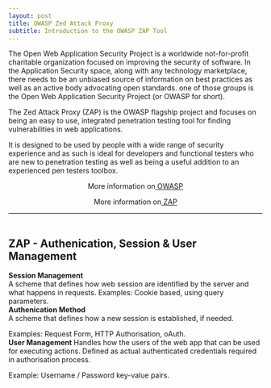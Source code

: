 ```yaml
---
layout: post
title: OWASP Zed Attack Proxy
subtitle: Introduction to the OWASP ZAP Tool
---
```


<div style="border-bottom:1px solid black">

The Open Web Application Security Project is a worldwide not-for-profit charitable organization focused on improving the security of software. In the Application Security space, along with any technology marketplace, there needs to be an unbiased source of information on best practices as well as an active body advocating open standards. one of those groups is the Open Web Application Security Project (or OWASP for short).

The Zed Attack Proxy (ZAP) is the OWASP flagship project and focuses on being an easy to use, integrated penetration testing tool for finding vulnerabilities in web applications.

It is designed to be used by people with a wide range of security experience and as such is ideal for developers and functional testers who are new to penetration testing as well as being a useful addition to an experienced pen testers toolbox.

 <p style="text-align:center"> More information on<a href="https://www.owasp.org/index.php/Main_Page"> OWASP</a></p>
 <p style="text-align:center"> More information on<a href="https://www.owasp.org/index.php/OWASP_Zed_Attack_Proxy_Project"> ZAP</a></p>

</div>

<br>

## ZAP - Authenication, Session & User Management 

<strong>Session Management</strong>
<br>
A scheme that defines how web session are identified by the server and what happens in requests.
Examples: Cookie based, using query parameters.
<br>
<strong>Authenication Method</strong>
<br>
A scheme that defines how a new session is established, if needed.

Examples: Request Form, HTTP Authorisation, oAuth.
<br>
<strong>User Management</strong>
Handles how the users of the web app that can be used for executing actions.
Defined as actual authenticated credentials required in authorisation process.

Example: Username / Password key-value pairs.

<br>








